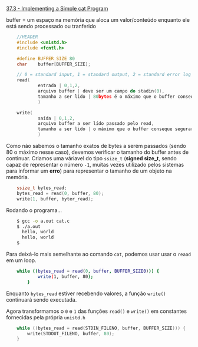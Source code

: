 [37.3 - Implementing a Simple cat Program](https://www.youtube.com/watch?v=4BtddPF4Kng)

buffer = um espaço na memória que aloca um valor/conteúdo enquanto ele está sendo processado ou tranferido

```c
	//HEADER
	#include <unistd.h>
	#include <fcntl.h>

	#define	BUFFER_SIZE	80
	char	buffer[BUFFER_SIZE];
```

```c
	// 0 = standard input, 1 = standard output, 2 = standard error log
	read(
			entrada | 0,1,2, 
			arquivo buffer | deve ser um campo do stadin(0), 
			tamanho a ser lido | 80bytes é o máximo que o buffer conseque segurar
			)
```

```c
	write(
			saída | 0,1,2, 
			arquivo buffer a ser lído passado pelo read, 
			tamanho a ser lido | o máximo que o buffer conseque segurar
			)
```

Como não sabemos o tamanho exatos de bytes a serém passados (sendo 80 o máximo nesse caso), devemos verificar o tamanho do buffer antes de continuar. Criamos uma váriavel do tipo `ssize_t` (**signed size_t**, sendo capaz de representar o número `-1`, muitas vezes utilizado pelos sistemas para informar um **erro**) para representar o tamanho de um objeto na memória.

```c
	ssize_t bytes_read;
	bytes_read = read(0, buffer, 80);
	write(1, buffer, byter_read);
```

Rodando o programa...
```bash
	$ gcc -o a.out cat.c
	$ ./a.out
	  hello, world
	  hello, world
	$
```

Para deixá-lo mais semelhante ao comando `cat`, podemos usar usar o `reaad` em um loop.

```bash
	while ((bytes_read = read(0, buffer, BUFFER_SIZE0))) {
			write(1, buffer, 80);
		}
```

Enquanto `bytes_read` estiver recebendo valores, a função `write()` continuará sendo executada.

Agora transformamos o `0` e `1` das funções `read()` e `write()` em constantes fornecidas pela própria `unistd.h`

```c
	while ((bytes_read = read(STDIN_FILENO, buffer, BUFFER_SIZE))) {
		write(STDOUT_FILENO, buffer, 80);
	}
```